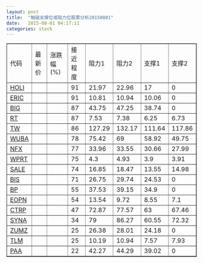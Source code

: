 ```yaml
---
layout: post
title:  "触碰支撑位或阻力位股票分析20150801"
date:   2015-08-01 04:17:11
categories: stock
---
```

<script type="text/javascript">
var stockList = []
stockList.push('gb_holi');
stockList.push('gb_eric');
stockList.push('gb_big');
stockList.push('gb_rt');
stockList.push('gb_tw');
stockList.push('gb_wuba');
stockList.push('gb_nfx');
stockList.push('gb_wprt');
stockList.push('gb_sale');
stockList.push('gb_bis');
stockList.push('gb_bp');
stockList.push('gb_eopn');
stockList.push('gb_ctrp');
stockList.push('gb_syna');
stockList.push('gb_zumz');
stockList.push('gb_tlm');
stockList.push('gb_paa');
</script>
<table border="1">
 <tr>
 <td>代码</td>
 <td>最新价</td>
 <td>涨跌幅(%)</td>
 <td>接近程度</td>
 <td>阻力1</td>
 <td>阻力2</td>
 <td>支撑1</td>
 <td>支撑2</td>
</tr>
  <tr id="holi" class="red">
  <td><a href="http://stock.finance.sina.com.cn/usstock/quotes/HOLI.html" target="_blank">HOLI</a></td><td></td><td></td><td>91</td><td>21.97</td><td>22.96</td><td>17</td><td>0</td></tr>
  <tr id="eric" class="red">
  <td><a href="http://stock.finance.sina.com.cn/usstock/quotes/ERIC.html" target="_blank">ERIC</a></td><td></td><td></td><td>91</td><td>10.81</td><td>10.94</td><td>10.06</td><td>0</td></tr>
  <tr id="big" class="red">
  <td><a href="http://stock.finance.sina.com.cn/usstock/quotes/BIG.html" target="_blank">BIG</a></td><td></td><td></td><td>87</td><td>43.75</td><td>47.25</td><td>38.74</td><td>0</td></tr>
  <tr id="rt" class="red">
  <td><a href="http://stock.finance.sina.com.cn/usstock/quotes/RT.html" target="_blank">RT</a></td><td></td><td></td><td>87</td><td>7.53</td><td>7.38</td><td>6.25</td><td>6.73</td></tr>
  <tr id="tw" class="red">
  <td><a href="http://stock.finance.sina.com.cn/usstock/quotes/TW.html" target="_blank">TW</a></td><td></td><td></td><td>86</td><td>127.29</td><td>132.17</td><td>111.64</td><td>117.86</td></tr>
  <tr id="wuba" class="green">
  <td><a href="http://stock.finance.sina.com.cn/usstock/quotes/WUBA.html" target="_blank">WUBA</a></td><td></td><td></td><td>78</td><td>75.42</td><td>69</td><td>58.92</td><td>49.75</td></tr>
  <tr id="nfx" class="red">
  <td><a href="http://stock.finance.sina.com.cn/usstock/quotes/NFX.html" target="_blank">NFX</a></td><td></td><td></td><td>77</td><td>33.96</td><td>33.55</td><td>30.66</td><td>27.99</td></tr>
  <tr id="wprt" class="green">
  <td><a href="http://stock.finance.sina.com.cn/usstock/quotes/WPRT.html" target="_blank">WPRT</a></td><td></td><td></td><td>75</td><td>4.3</td><td>4.93</td><td>3.9</td><td>3.91</td></tr>
  <tr id="sale" class="green">
  <td><a href="http://stock.finance.sina.com.cn/usstock/quotes/SALE.html" target="_blank">SALE</a></td><td></td><td></td><td>74</td><td>16.85</td><td>18.47</td><td>13.55</td><td>14.98</td></tr>
  <tr id="bis" class="red">
  <td><a href="http://stock.finance.sina.com.cn/usstock/quotes/BIS.html" target="_blank">BIS</a></td><td></td><td></td><td>71</td><td>26.75</td><td>29.74</td><td>24.53</td><td>0</td></tr>
  <tr id="bp" class="red">
  <td><a href="http://stock.finance.sina.com.cn/usstock/quotes/BP.html" target="_blank">BP</a></td><td></td><td></td><td>55</td><td>37.53</td><td>39.15</td><td>34.9</td><td>0</td></tr>
  <tr id="eopn" class="green">
  <td><a href="http://stock.finance.sina.com.cn/usstock/quotes/EOPN.html" target="_blank">EOPN</a></td><td></td><td></td><td>54</td><td>13.54</td><td>9.72</td><td>8.55</td><td>7.1</td></tr>
  <tr id="ctrp" class="red">
  <td><a href="http://stock.finance.sina.com.cn/usstock/quotes/CTRP.html" target="_blank">CTRP</a></td><td></td><td></td><td>47</td><td>72.87</td><td>77.57</td><td>63</td><td>67.46</td></tr>
  <tr id="syna" class="green">
  <td><a href="http://stock.finance.sina.com.cn/usstock/quotes/SYNA.html" target="_blank">SYNA</a></td><td></td><td></td><td>34</td><td>79</td><td>86.27</td><td>60.55</td><td>72.32</td></tr>
  <tr id="zumz" class="red">
  <td><a href="http://stock.finance.sina.com.cn/usstock/quotes/ZUMZ.html" target="_blank">ZUMZ</a></td><td></td><td></td><td>25</td><td>26.38</td><td>28.01</td><td>24.18</td><td>0</td></tr>
  <tr id="tlm" class="green">
  <td><a href="http://stock.finance.sina.com.cn/usstock/quotes/TLM.html" target="_blank">TLM</a></td><td></td><td></td><td>25</td><td>10.19</td><td>10.94</td><td>7.57</td><td>7.93</td></tr>
  <tr id="paa" class="red">
  <td><a href="http://stock.finance.sina.com.cn/usstock/quotes/PAA.html" target="_blank">PAA</a></td><td></td><td></td><td>22</td><td>42.27</td><td>44.29</td><td>39.02</td><td>0</td></tr>
</table>
